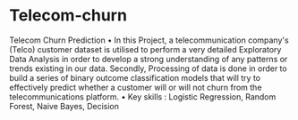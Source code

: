 # Telecom-churn
Telecom Churn Prediction • In this Project, a telecommunication company's (Telco) customer dataset is utilised to perform a very detailed  Exploratory Data Analysis in order to develop a strong understanding of any patterns or trends existing in our data.  Secondly, Processing of data is done in order to build a series of binary outcome classification models that will try  to effectively predict whether a customer will or will not churn from the telecommunications platform. • Key skills : Logistic Regression, Random Forest, Naive Bayes, Decision
